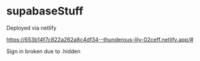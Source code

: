 # supabaseStuff


Deployed via netlify

https://653b14f7c822a262a8c4df34--thunderous-lily-02ceff.netlify.app/#

Sign in broken due to .hidden
